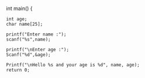 int main()
{

    int age;
    char name[25];

    printf("Enter name :");
    scanf("%s",name);

    printf("\nEnter age :");
    Scanf("%d",&age);

    Printf("\nHello %s and your age is %d", name, age);
    return 0;
    
    

